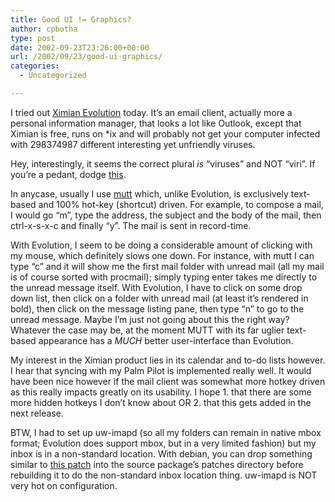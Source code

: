 ```yaml
---
title: Good UI != Graphics?
author: cpbotha
type: post
date: 2002-09-23T23:26:00+00:00
url: /2002/09/23/good-ui-graphics/
categories:
  - Uncategorized

---
```

I tried out [Ximian Evolution][1] today. It’s an email client, actually more a personal information manager, that looks a lot like Outlook, except that Ximian is free, runs on *ix and will probably not get your computer infected with 298374987 different interesting yet unfriendly viruses.

Hey, interestingly, it seems the correct plural _is_ “viruses” and NOT “viri”. If you’re a pedant, dodge [this][2].

In anycase, usually I use [mutt][3] which, unlike Evolution, is exclusively text-based and 100% hot-key (shortcut) driven. For example, to compose a mail, I would go “m”, type the address, the subject and the body of the mail, then ctrl-x-s-x-c and finally “y”. The mail is sent in record-time.

With Evolution, I seem to be doing a considerable amount of clicking with my mouse, which definitely slows one down. For instance, with mutt I can type “c” and it will show me the first mail folder with unread mail (all my mail is of course sorted with procmail); simply typing enter takes me directly to the unread message itself. With Evolution, I have to click on some drop down list, then click on a folder with unread mail (at least it’s rendered in bold), then click on the message listing pane, then type “n” to go to the unread message. Maybe I’m just not going about this the right way? Whatever the case may be, at the moment MUTT with its far uglier text-based appearance has a _MUCH_ better user-interface than Evolution.

My interest in the Ximian product lies in its calendar and to-do lists however. I hear that syncing with my Palm Pilot is implemented really well. It would have been nice however if the mail client was somewhat more hotkey driven as this really impacts greatly on its usability. I hope 1. that there are some more hidden hotkeys I don’t know about OR 2. that this gets added in the next release.

BTW, I had to set up uw-imapd (so all my folders can remain in native mbox format; Evolution does support mbox, but in a very limited fashion) but my inbox is in a non-standard location. With debian, you can drop something similar to [this patch][4] into the source package’s patches directory before rebuilding it to do the non-standard inbox location thing. uw-imapd is NOT very hot on configuration.

 [1]: http://www.ximian.com/products/evolution/
 [2]: http://homepages.tesco.net/~J.deBoynePollard/FGA/plural-of-virus.html
 [3]: http://www.mutt.org/
 [4]: http://cpbotha.net/thingies/10_sysinbox.diff
